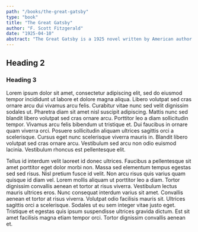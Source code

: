 ```yaml
---
path: "/books/the-great-gatsby"
type: "book"
title: "The Great Gatsby"
author: "F. Scott Fitzgerald"
date: "1925-04-10"
abstract: "The Great Gatsby is a 1925 novel written by American author F. Scott Fitzgerald that follows a cast of characters living in the fictional towns of West Egg and East Egg on prosperous Long Island in the summer of 1922."
---
```

## Heading 2

<h3>Heading 3</h3>
Lorem ipsum dolor sit amet, consectetur adipiscing elit, sed do eiusmod tempor incididunt ut labore et dolore magna aliqua. Libero volutpat sed cras ornare arcu dui vivamus arcu felis. Curabitur vitae nunc sed velit dignissim sodales ut. Pharetra diam sit amet nisl suscipit adipiscing. Mattis nunc sed blandit libero volutpat sed cras ornare arcu. Porttitor leo a diam sollicitudin tempor. Vivamus arcu felis bibendum ut tristique et. Dui faucibus in ornare quam viverra orci. Posuere sollicitudin aliquam ultrices sagittis orci a scelerisque. Cursus eget nunc scelerisque viverra mauris in. Blandit libero volutpat sed cras ornare arcu. Vestibulum sed arcu non odio euismod lacinia. Vestibulum rhoncus est pellentesque elit.

Tellus id interdum velit laoreet id donec ultrices. Faucibus a pellentesque sit amet porttitor eget dolor morbi non. Massa sed elementum tempus egestas sed sed risus. Nisl pretium fusce id velit. Non arcu risus quis varius quam quisque id diam vel. Lorem mollis aliquam ut porttitor leo a diam. Tortor dignissim convallis aenean et tortor at risus viverra. Vestibulum lectus mauris ultrices eros. Nunc consequat interdum varius sit amet. Convallis aenean et tortor at risus viverra. Volutpat odio facilisis mauris sit. Ultrices sagittis orci a scelerisque. Sodales ut eu sem integer vitae justo eget. Tristique et egestas quis ipsum suspendisse ultrices gravida dictum. Est sit amet facilisis magna etiam tempor orci. Tortor dignissim convallis aenean et.